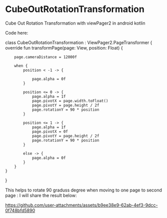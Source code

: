 # CubeOutRotationTransformation



Cube Out Rotation Transformation with viewPager2 in android kotlin 


Code here: 

class CubeOutRotationTransformation : ViewPager2.PageTransformer {
    override fun transformPage(page: View, position: Float) {
        
        page.cameraDistance = 12000f

        when {
            position < -1 -> {

                page.alpha = 0f
            }

            position <= 0 -> {
                page.alpha = 1f
                page.pivotX = page.width.toFloat()
                page.pivotY = page.height / 2f
                page.rotationY = 90 * position
            }

            position <= 1 -> {
                page.alpha = 1f
                page.pivotX = 0f
                page.pivotY = page.height / 2f
                page.rotationY = 90 * position
            }

            else -> {
                page.alpha = 0f
            }
        }
    }
}


This helps to rotate 90 graduss degree when moving to one page to second page : I will share the result below: 

https://github.com/user-attachments/assets/b9ee38e9-62ab-4ef3-9dcc-0f748bfd5890
